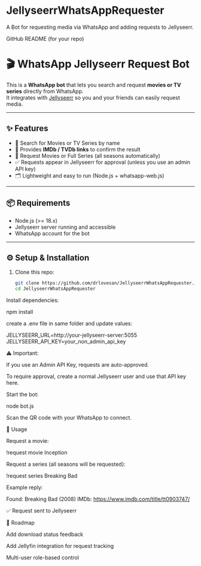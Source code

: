 # JellyseerrWhatsAppRequester
A Bot for requesting media via WhatsApp and adding requests to Jellyseerr.

GitHub README (for your repo)
# 🎬 WhatsApp Jellyseerr Request Bot

This is a **WhatsApp bot** that lets you search and request **movies or TV series** directly from WhatsApp.  
It integrates with [Jellyseerr](https://github.com/Fallenbagel/jellyseerr) so you and your friends can easily request media.

---

## ✨ Features
- 🔎 Search for Movies or TV Series by name  
- 🎥 Provides **IMDb / TVDb links** to confirm the result  
- 📩 Request Movies or Full Series (all seasons automatically)  
- ✅ Requests appear in Jellyseerr for approval (unless you use an admin API key)  
- 🗂 Lightweight and easy to run (Node.js + whatsapp-web.js)

---

## 📦 Requirements
- Node.js (>= 18.x)  
- Jellyseerr server running and accessible  
- WhatsApp account for the bot  

---

## ⚙️ Setup & Installation

1. Clone this repo:
   ```bash
   git clone https://github.com/drlovesan/JellyseerrWhatsAppRequester.git
   cd JellyseerrWhatsAppRequester


Install dependencies:

npm install


create a .env file in same folder and update values:

JELLYSEERR_URL=http://your-jellyseerr-server:5055
JELLYSEERR_API_KEY=your_non_admin_api_key


⚠️ Important:

If you use an Admin API Key, requests are auto-approved.

To require approval, create a normal Jellyseerr user and use that API key here.

Start the bot:

node bot.js

Scan the QR code with your WhatsApp to connect.

💬 Usage

Request a movie:

!request movie Inception


Request a series (all seasons will be requested):

!request series Breaking Bad


Example reply:

Found: Breaking Bad (2008)
IMDb: https://www.imdb.com/title/tt0903747/

✅ Request sent to Jellyseerr

🚀 Roadmap

Add download status feedback

Add Jellyfin integration for request tracking

Multi-user role-based control
